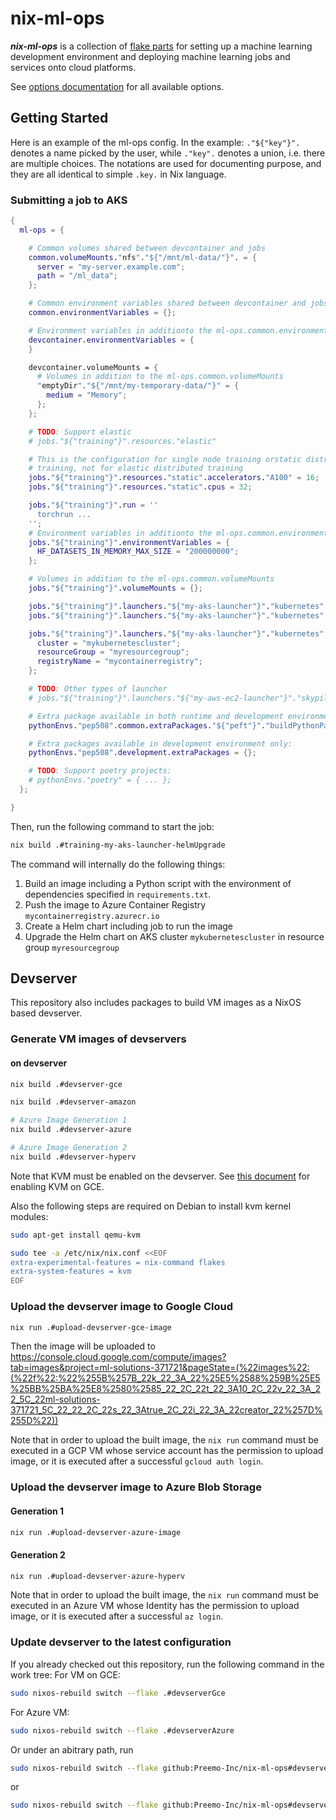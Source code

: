 # nix-ml-ops

***nix-ml-ops*** is a collection of [flake parts](https://flake.parts/) for setting up a machine learning development environment and deploying machine learning jobs and services onto cloud platforms.

See [options documentation](options.md) for all available options.

## Getting Started

Here is an example of the ml-ops config. In the example: `."${"key"}".` denotes a name picked by the user, while `."key".` denotes a union, i.e. there are multiple choices. The notations are used for documenting purpose, and they are all identical to simple `.key.` in Nix language.


### Submitting a job to AKS

``` nix
{
  ml-ops = {

    # Common volumes shared between devcontainer and jobs
    common.volumeMounts."nfs"."${"/mnt/ml-data/"}". = {
      server = "my-server.example.com";
      path = "/ml_data";
    };

    # Common environment variables shared between devcontainer and jobs
    common.environmentVariables = {};

    # Environment variables in additionto the ml-ops.common.environmentVariables
    devcontainer.environmentVariables = {
    }

    devcontainer.volumeMounts = {
      # Volumes in addition to the ml-ops.common.volumeMounts
      "emptyDir"."${"/mnt/my-temporary-data/"}" = {
        medium = "Memory";
      };
    };

    # TODO: Support elastic
    # jobs."${"training"}".resources."elastic"

    # This is the configuration for single node training orstatic distributed
    # training, not for elastic distributed training
    jobs."${"training"}".resources."static".accelerators."A100" = 16;
    jobs."${"training"}".resources."static".cpus = 32;

    jobs."${"training"}".run = ''
      torchrun ...
    '';
    # Environment variables in additionto the ml-ops.common.environmentVariables
    jobs."${"training"}".environmentVariables = {
      HF_DATASETS_IN_MEMORY_MAX_SIZE = "200000000";
    };

    # Volumes in addition to the ml-ops.common.volumeMounts
    jobs."${"training"}".volumeMounts = {};

    jobs."${"training"}".launchers."${"my-aks-launcher"}"."kubernetes".imageRegistry.host = "us-central1-docker.pkg.dev/ml-solutions-371721/training-images";
    jobs."${"training"}".launchers."${"my-aks-launcher"}"."kubernetes".namespace = "default";

    jobs."${"training"}".launchers."${"my-aks-launcher"}"."kubernetes".aks = {
      cluster = "mykubernetescluster";
      resourceGroup = "myresourcegroup";
      registryName = "mycontainerregistry";
    };

    # TODO: Other types of launcher
    # jobs."${"training"}".launchers."${"my-aws-ec2-launcher"}"."skypilot" = { ... };

    # Extra package available in both runtime and development environment:
    pythonEnvs."pep508".common.extraPackages."${"peft"}"."buildPythonPackage".src = peft-src;

    # Extra packages available in development environment only:
    pythonEnvs."pep508".development.extraPackages = {};

    # TODO: Support poetry projects:
    # pythonEnvs."poetry" = { ... };
  };

}
```

Then, run the following command to start the job:

``` bash
nix build .#training-my-aks-launcher-helmUpgrade
```

The command will internally do the following things:
1. Build an image including a Python script with the environment of dependencies specified in `requirements.txt`.
2. Push the image to Azure Container Registry `mycontainerregistry.azurecr.io`
3. Create a Helm chart including job to run the image
4. Upgrade the Helm chart on AKS cluster `mykubernetescluster` in resource group `myresourcegroup`

## Devserver

This repository also includes packages to build VM images as a NixOS based devserver.

### Generate VM images of devservers

#### on devserver

```bash
nix build .#devserver-gce
```

```bash
nix build .#devserver-amazon
```

```bash
# Azure Image Generation 1
nix build .#devserver-azure
```

```bash
# Azure Image Generation 2
nix build .#devserver-hyperv
```

Note that KVM must be enabled on the devserver. See [this document](https://cloud.google.com/compute/docs/instances/nested-virtualization/enabling) for enabling KVM on GCE.

Also the following steps are required on Debian to install kvm kernel modules:

``` bash
sudo apt-get install qemu-kvm

sudo tee -a /etc/nix/nix.conf <<EOF
extra-experimental-features = nix-command flakes
extra-system-features = kvm
EOF
```

### Upload the devserver image to Google Cloud

``` bash
nix run .#upload-devserver-gce-image
```

Then the image will be uploaded to https://console.cloud.google.com/compute/images?tab=images&project=ml-solutions-371721&pageState=(%22images%22:(%22f%22:%22%255B%257B_22k_22_3A_22%25E5%2588%259B%25E5%25BB%25BA%25E8%2580%2585_22_2C_22t_22_3A10_2C_22v_22_3A_22_5C_22ml-solutions-371721_5C_22_22_2C_22s_22_3Atrue_2C_22i_22_3A_22creator_22%257D%255D%22))

Note that in order to upload the built image, the `nix run` command must be executed in a GCP VM whose service account has the permission to upload image, or it is executed after a successful `gcloud auth login`.

### Upload the devserver image to Azure Blob Storage

#### Generation 1
``` bash
nix run .#upload-devserver-azure-image
```

#### Generation 2

``` bash
nix run .#upload-devserver-azure-hyperv
```

Note that in order to upload the built image, the `nix run` command must be executed in an Azure VM whose Identity has the permission to upload image, or it is executed after a successful `az login`.

### Update devserver to the latest configuration

If you already checked out this repository, run the following command in the work tree:
For VM on GCE:
``` bash
sudo nixos-rebuild switch --flake .#devserverGce
```
For Azure VM:
``` bash
sudo nixos-rebuild switch --flake .#devserverAzure
```

Or under an abitrary path, run 
``` bash
sudo nixos-rebuild switch --flake github:Preemo-Inc/nix-ml-ops#devserverGce
```
or
``` bash
sudo nixos-rebuild switch --flake github:Preemo-Inc/nix-ml-ops#devserverAzure
```

